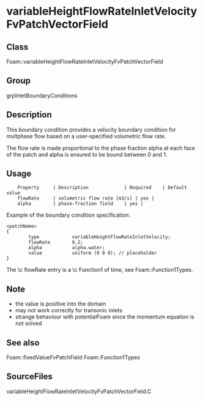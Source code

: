 # variableHeightFlowRateInletVelocityFvPatchVectorField 
## Class
Foam::variableHeightFlowRateInletVelocityFvPatchVectorField

## Group
grpInletBoundaryConditions

## Description
This boundary condition provides a velocity boundary condition for
multphase flow based on a user-specified volumetric flow rate.

The flow rate is made proportional to the phase fraction alpha at each
face of the patch and alpha is ensured to be bound between 0 and 1.

## Usage

        Property     | Description             | Required    | Default value
        flowRate     | volumetric flow rate [m3/s] | yes |
        alpha        | phase-fraction field    | yes |


Example of the boundary condition specification:
```
<patchName>
{
        type            variableHeightFlowRateInletVelocity;
        flowRate        0.2;
        alpha           alpha.water;
        value           uniform (0 0 0); // placeholder
}
```

The \c flowRate entry is a \c Function1 of time, see Foam::Function1Types.

## Note
- the value is positive into the domain
- may not work correctly for transonic inlets
- strange behaviour with potentialFoam since the momentum equation is
      not solved

## See also
Foam::fixedValueFvPatchField
Foam::Function1Types

## SourceFiles
variableHeightFlowRateInletVelocityFvPatchVectorField.C

